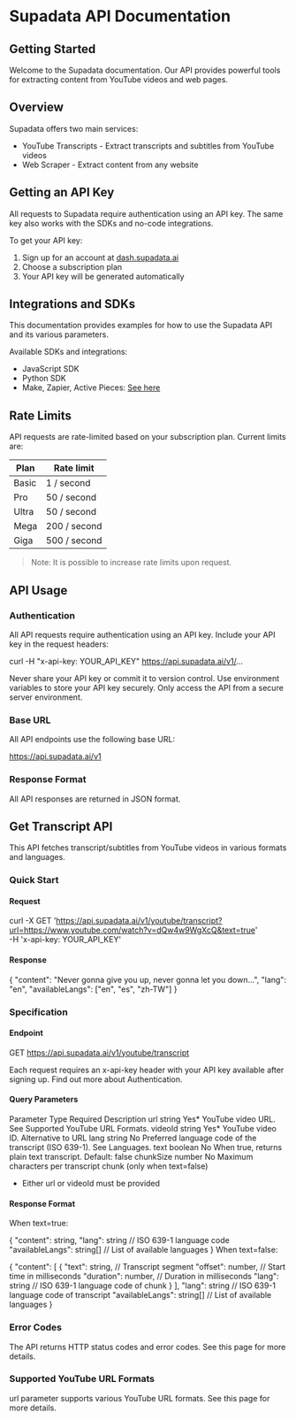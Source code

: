 # Supadata API Documentation

## Getting Started
Welcome to the Supadata documentation. Our API provides powerful tools for extracting content from YouTube videos and web pages.

## Overview
Supadata offers two main services:
- YouTube Transcripts - Extract transcripts and subtitles from YouTube videos
- Web Scraper - Extract content from any website

## Getting an API Key
All requests to Supadata require authentication using an API key. The same key also works with the SDKs and no-code integrations.

To get your API key:
1. Sign up for an account at [dash.supadata.ai](https://dash.supadata.ai)
2. Choose a subscription plan
3. Your API key will be generated automatically

## Integrations and SDKs
This documentation provides examples for how to use the Supadata API and its various parameters.

Available SDKs and integrations:
- JavaScript SDK
- Python SDK
- Make, Zapier, Active Pieces: [See here](#)

## Rate Limits
API requests are rate-limited based on your subscription plan. Current limits are:

| Plan  | Rate limit    |
|-------|---------------|
| Basic | 1 / second    |
| Pro   | 50 / second   |
| Ultra | 50 / second   |
| Mega  | 200 / second  |
| Giga  | 500 / second  |

> Note: It is possible to increase rate limits upon request.

## API Usage

### Authentication
All API requests require authentication using an API key. Include your API key in the request headers:

curl -H "x-api-key: YOUR_API_KEY" https://api.supadata.ai/v1/...

Never share your API key or commit it to version control. Use environment variables to store your API key securely. Only access the API from a secure server environment.

### Base URL
All API endpoints use the following base URL:

https://api.supadata.ai/v1

### Response Format
All API responses are returned in JSON format.

## Get Transcript API

This API fetches transcript/subtitles from YouTube videos in various formats and languages.

### Quick Start

#### Request

curl -X GET 'https://api.supadata.ai/v1/youtube/transcript?url=https://www.youtube.com/watch?v=dQw4w9WgXcQ&text=true' \
  -H 'x-api-key: YOUR_API_KEY'

#### Response

{
  "content": "Never gonna give you up, never gonna let you down...",
  "lang": "en",
  "availableLangs": ["en", "es", "zh-TW"]
}

### Specification

#### Endpoint
GET https://api.supadata.ai/v1/youtube/transcript

Each request requires an x-api-key header with your API key available after signing up. Find out more about Authentication.

#### Query Parameters
Parameter	Type	Required	Description
url	string	Yes*	YouTube video URL. See Supported YouTube URL Formats.
videoId	string	Yes*	YouTube video ID. Alternative to URL
lang	string	No	Preferred language code of the transcript (ISO 639-1). See Languages.
text	boolean	No	When true, returns plain text transcript. Default: false
chunkSize	number	No	Maximum characters per transcript chunk (only when text=false)
* Either url or videoId must be provided

#### Response Format
When text=true:

{
  "content": string,
  "lang": string             // ISO 639-1 language code
  "availableLangs": string[] // List of available languages 
}
When text=false:

{
  "content": [
    {
      "text": string,        // Transcript segment
      "offset": number,      // Start time in milliseconds
      "duration": number,    // Duration in milliseconds
      "lang": string         // ISO 639-1 language code of chunk
    }
  ],
  "lang": string             // ISO 639-1 language code of transcript
  "availableLangs": string[] // List of available languages 
}

### Error Codes
The API returns HTTP status codes and error codes. See this page for more details.

### Supported YouTube URL Formats
url parameter supports various YouTube URL formats. See this page for more details.